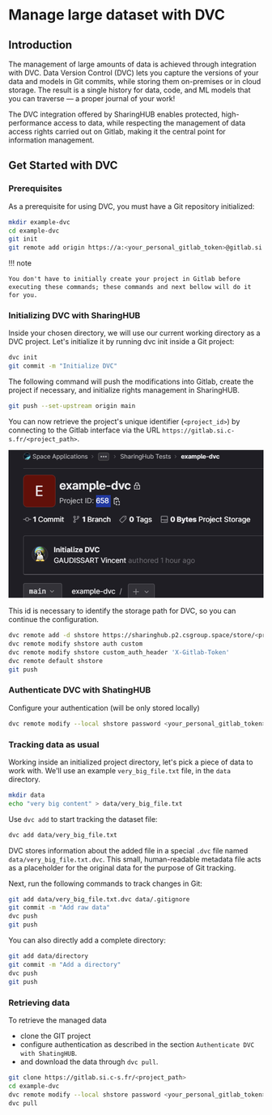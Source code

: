# Manage large dataset with DVC

## Introduction

The management of large amounts of data is achieved through integration with DVC.
Data Version Control (DVC) lets you capture the versions of your data and models in Git commits, while storing them on-premises or in cloud storage. The result is a single history for data, code, and ML models that you can traverse — a proper journal of your work!

The DVC integration offered by SharingHUB enables protected, high-performance access to data, while respecting the management of data access rights carried out on Gitlab, making it the central point for information management.

## Get Started with DVC

### Prerequisites

As a prerequisite for using DVC, you must have a Git repository initialized:

```bash
mkdir example-dvc
cd example-dvc
git init
git remote add origin https://a:<your_personal_gitlab_token>@gitlab.si.c-s.fr/<project_path>
```

!!! note

    You don't have to initially create your project in Gitlab before executing these commands; these commands and next bellow will do it for you.

### Initializing DVC with SharingHUB

Inside your chosen directory, we will use our current working directory as a DVC project. Let's initialize it by running dvc init inside a Git project:

```bash
dvc init
git commit -m "Initialize DVC"
```

The following command will push the modifications into Gitlab, create the project if necessary, and initialize rights management in SharingHUB.

```bash
git push --set-upstream origin main
```

You can now retrieve the project's unique identifier (`<project_id>`) by connecting to the Gitlab interface via the URL `https://gitlab.si.c-s.fr/<project_path>`.

![gitlab_project_id.png](../assets/img/gitlab_project_id.png)

This id is necessary to identify the storage path for DVC, so you can continue the configuration.

```bash
dvc remote add -d shstore https://sharinghub.p2.csgroup.space/store/<project_id>
dvc remote modify shstore auth custom
dvc remote modify shstore custom_auth_header 'X-Gitlab-Token'
dvc remote default shstore
git push
```

### Authenticate DVC with ShatingHUB

Configure your authentication (will be only stored locally)

```bash
dvc remote modify --local shstore password <your_personal_gitlab_token>
```

### Tracking data as usual

Working inside an initialized project directory, let's pick a piece of data to work with. We'll use an example `very_big_file.txt` file, in the `data` directory.

```bash
mkdir data
echo "very big content" > data/very_big_file.txt
```

Use `dvc add` to start tracking the dataset file:

```bash
dvc add data/very_big_file.txt
```

DVC stores information about the added file in a special `.dvc` file named `data/very_big_file.txt.dvc`. This small, human-readable metadata file acts as a placeholder for the original data for the purpose of Git tracking.

Next, run the following commands to track changes in Git:

```bash
git add data/very_big_file.txt.dvc data/.gitignore
git commit -m "Add raw data"
dvc push
git push
```

You can also directly add a complete directory:

```bash
git add data/directory
git commit -m "Add a directory"
dvc push
git push
```

### Retrieving data

To retrieve the managed data
* clone the GIT project
* configure authentication as described in the section `Authenticate DVC with ShatingHUB`.
* and download the data through `dvc pull`.

```bash
git clone https://gitlab.si.c-s.fr/<project_path>
cd example-dvc
dvc remote modify --local shstore password <your_personal_gitlab_token>
dvc pull
```
